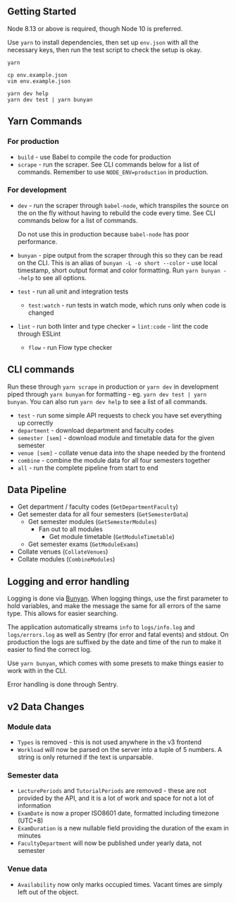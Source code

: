 ## Getting Started

Node 8.13 or above is required, though Node 10 is preferred.

Use `yarn` to install dependencies, then set up `env.json` with all the necessary keys, then run the test script to check the setup is okay.

```
yarn

cp env.example.json
vim env.example.json

yarn dev help
yarn dev test | yarn bunyan
```

## Yarn Commands

### For production

- `build` - use Babel to compile the code for production
- `scrape` - run the scraper. See CLI commands below for a list of commands. Remember to use `NODE_ENV=production` in production.

### For development

- `dev` - run the scraper through `babel-node`, which transpiles the source on the on the fly without having to rebuild the code every time. See CLI commands below for a list of commands.

  Do not use this in production because `babel-node` has poor performance.

- `bunyan` - pipe output from the scraper through this so they can be read on the CLI. This is an alias of `bunyan -L -o short --color` - use local timestamp, short output format and color formatting. Run `yarn bunyan --help` to see all options.
- `test` - run all unit and integration tests
  - `test:watch` - run tests in watch mode, which runs only when code is changed
- `lint` - run both linter and type checker
  = `lint:code` - lint the code through ESLint
  - `flow` - run Flow type checker

## CLI commands

Run these through `yarn scrape` in production or `yarn dev` in development piped through `yarn bunyan` for formatting - eg. `yarn dev test | yarn bunyan`. You can also run `yarn dev help` to see a list of all commands.

- `test` - run some simple API requests to check you have set everything up correctly
- `department` - download department and faculty codes
- `semester [sem]` - download module and timetable data for the given semester
- `venue [sem]` - collate venue data into the shape needed by the frontend
- `combine` - combine the module data for all four semesters together
- `all` - run the complete pipeline from start to end

## Data Pipeline

- Get department / faculty codes (`GetDepartmentFaculty`)
- Get semester data for all four semesters (`GetSemesterData`)
    - Get semester modules (`GetSemesterModules`)
        - Fan out to all modules
            - Get module timetable (`GetModuleTimetable`)
    - Get semester exams (`GetModuleExams`)
- Collate venues (`CollateVenues`)
- Collate modules (`CombineModules`)

## Logging and error handling

Logging is done via [Bunyan][bunyan]. When logging things, use the first parameter to hold variables, and make the message the same for all errors of the same type. This allows for easier searching.

The application automatically streams `info` to `logs/info.log` and `logs/errors.log` as well as Sentry (for error and fatal events) and stdout. On production the logs are suffixed by the date and time of the run to make it easier to find the correct log.

Use `yarn bunyan`, which comes with some presets to make things easier to work with in the CLI.

Error handling is done through Sentry.

## v2 Data Changes

### Module data

- `Types` is removed - this is not used anywhere in the v3 frontend
- `Workload` will now be parsed on the server into a tuple of 5 numbers. A string is only returned if the text is unparsable.

### Semester data

- `LecturePeriods` and `TutorialPeriods` are removed - these are not provided by the API, and it is a lot of work and space for not a lot of information
- `ExamDate` is now a proper ISO8601 date, formatted including timezone (UTC+8)
- `ExamDuration` is a new nullable field providing the duration of the exam in minutes
- `FacultyDepartment` will now be published under yearly data, not semester

### Venue data

- `Availability` now only marks occupied times. Vacant times are simply left out of the object.

[bunyan]: https://github.com/trentm/node-bunyan

